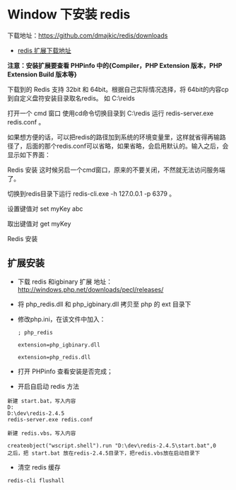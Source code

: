 # Window 下安装 redis

下载地址：https://github.com/dmajkic/redis/downloads

* [redis 扩展下载地址](http://windows.php.net/downloads/pecl/releases/redis/) 

**注意：安装扩展要查看 PHPinfo 中的{Compiler，PHP Extension 版本，PHP Extension Build 版本等}**

下载到的 Redis 支持 32bit 和 64bit。根据自己实际情况选择，将 64bit的内容cp到自定义盘符安装目录取名redis。 如 C:\reids

打开一个 cmd 窗口 使用cd命令切换目录到 C:\redis 运行 redis-server.exe redis.conf 。

如果想方便的话，可以把redis的路径加到系统的环境变量里，这样就省得再输路径了，后面的那个redis.conf可以省略，如果省略，会启用默认的。输入之后，会显示如下界面：

Redis 安装
这时候另启一个cmd窗口，原来的不要关闭，不然就无法访问服务端了。

切换到redis目录下运行 redis-cli.exe -h 127.0.0.1 -p 6379 。

设置键值对 set myKey abc

取出键值对 get myKey

Redis 安装


## 扩展安装

* 下载 redis 和igbinary 扩展 地址：http://windows.php.net/downloads/pecl/releases/
* 将 php_redis.dll 和 php_igbinary.dll 拷贝至 php 的 ext 目录下
* 修改php.ini，在该文件中加入： 
  ```
  ; php_redis

  extension=php_igbinary.dll

  extension=php_redis.dll
  ```
* 打开 PHPinfo 查看安装是否完成；

* 开启自启动 redis 方法

```
新建 start.bat，写入内容
D:
D:\dev\redis-2.4.5
redis-server.exe redis.conf

新建 redis.vbs，写入内容

createobject("wscript.shell").run "D:\dev\redis-2.4.5\start.bat",0
之后，把 start.bat 放在redis-2.4.5目录下，把redis.vbs放在启动目录下

```

* 清空 redis 缓存

```
redis-cli flushall
```
